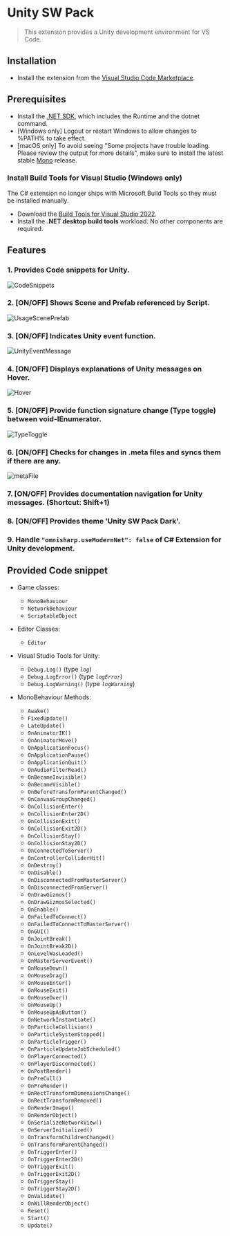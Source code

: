 # Unity SW Pack
> This extension provides a Unity development environment for VS Code.

## Installation
* Install the extension from the [Visual Studio Code Marketplace](https://marketplace.visualstudio.com/items?itemName=SangwookYoo.unity-sw-pack).

## Prerequisites

* Install the [.NET SDK](https://dotnet.microsoft.com/download), which includes the Runtime and the dotnet command.
* [Windows only] Logout or restart Windows to allow changes to %PATH% to take effect.
* [macOS only] To avoid seeing "Some projects have trouble loading. Please review the output for more details", make sure to install the latest stable [Mono](https://www.mono-project.com/download/) release.

### Install Build Tools for Visual Studio (Windows only)

The C# extension no longer ships with Microsoft Build Tools so they must be installed manually.
* Download the [Build Tools for Visual Studio 2022](https://visualstudio.microsoft.com/downloads/#build-tools-for-visual-studio-2022).
* Install the <b>.NET desktop build tools</b> workload. No other components are required.

## Features

### 1. Provides Code snippets for Unity.
![CodeSnippets](gifs/01.gif)
### 2. [ON/OFF] Shows Scene and Prefab referenced by Script.
![UsageScenePrefab](gifs/02.gif)
### 3. [ON/OFF] Indicates Unity event function.
![UnityEventMessage](gifs/03.gif)
### 4. [ON/OFF] Displays explanations of Unity messages on Hover.
![Hover](gifs/04.gif)
### 5. [ON/OFF] Provide function signature change (Type toggle) between void-IEnumerator.
![TypeToggle](gifs/05.gif)
### 6. [ON/OFF] Checks for changes in .meta files and syncs them if there are any.
![metaFile](gifs/06.gif)
### 7. [ON/OFF] Provides documentation navigation for Unity messages. (Shortcut: Shift+1)
### 8. [ON/OFF] Provides theme 'Unity SW Pack Dark'.
### 9. Handle `"omnisharp.useModernNet": false` of C# Extension for Unity development.

## Provided Code snippet
* Game classes:
	* `MonoBehaviour`
	* `NetworkBehaviour`
	* `ScriptableObject`

* Editor Classes:
	* `Editor`

* Visual Studio Tools for Unity:
	* `Debug.Log()` (type _`log`_)
	* `Debug.LogError()` (type _`logError`_)
	* `Debug.LogWarning()` (type _`logWarning`_)

* MonoBehaviour Methods:
	* `Awake()`
	* `FixedUpdate()`
	* `LateUpdate()`
	* `OnAnimatorIK()`
	* `OnAnimatorMove()`
	* `OnApplicationFocus()`
	* `OnApplicationPause()`
	* `OnApplicationQuit()`
	* `OnAudioFilterRead()`
	* `OnBecameInvisible()`
	* `OnBecameVisible()`
	* `OnBeforeTransformParentChanged()`
	* `OnCanvasGroupChanged()`
	* `OnCollisionEnter()`
	* `OnCollisionEnter2D()`
	* `OnCollisionExit()`
	* `OnCollisionExit2D()`
	* `OnCollisionStay()`
	* `OnCollisionStay2D()`
	* `OnConnectedToServer()`
	* `OnControllerColliderHit()`
	* `OnDestroy()`
	* `OnDisable()`
	* `OnDisconnectedFromMasterServer()`
	* `OnDisconnectedFromServer()`
	* `OnDrawGizmos()`
	* `OnDrawGizmosSelected()`
	* `OnEnable()`
	* `OnFailedToConnect()`
	* `OnFailedToConnectToMasterServer()`
	* `OnGUI()`
	* `OnJointBreak()`
	* `OnJointBreak2D()`
	* `OnLevelWasLoaded()`
	* `OnMasterServerEvent()`
	* `OnMouseDown()`
	* `OnMouseDrag()`
	* `OnMouseEnter()`
	* `OnMouseExit()`
	* `OnMouseOver()`
	* `OnMouseUp()`
	* `OnMouseUpAsButton()`
	* `OnNetworkInstantiate()`
	* `OnParticleCollision()`
	* `OnParticleSystemStopped()`
	* `OnParticleTrigger()`
	* `OnParticleUpdateJobScheduled()`
	* `OnPlayerConnected()`
	* `OnPlayerDisconnected()`
	* `OnPostRender()`
	* `OnPreCull()`
	* `OnPreRender()`
	* `OnRectTransformDimensionsChange()`
	* `OnRectTransformRemoved()`
	* `OnRenderImage()`
	* `OnRenderObject()`
	* `OnSerializeNetworkView()`
	* `OnServerInitialized()`
	* `OnTransformChildrenChanged()`
	* `OnTransformParentChanged()`
	* `OnTriggerEnter()`
	* `OnTriggerEnter2D()`
	* `OnTriggerExit()`
	* `OnTriggerExit2D()`
	* `OnTriggerStay()`
	* `OnTriggerStay2D()`
	* `OnValidate()`
	* `OnWillRenderObject()`
	* `Reset()`
	* `Start()`
	* `Update()`